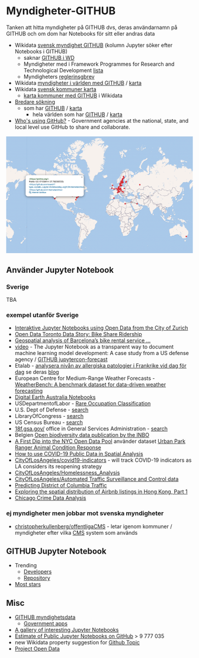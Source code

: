 # Myndigheter-GITHUB
Tanken att hitta myndigheter på GITHUB dvs, deras användarnamn på GITHUB och om dom har Notebooks för sitt eller andras data

* Wikidata [svensk myndighet GITHUB](https://w.wiki/vBY) (kolumn Jupyter söker efter Notebooks i GITHUB)
  * saknar [GITHUB i WD](https://w.wiki/vAR)
  * Myndigheter med i Framework Programmes for Research and Technological Development [lista](https://w.wiki/vCa)
  * Myndigheters [reglerinsgbrev](https://sv.wikipedia.org/wiki/Wikipedia:Projekt_svenska_kommuner/PSIdata_Myndigheter)
* Wikidata [myndigheter i världen med GITHUB](https://w.wiki/vBf) / [karta](https://w.wiki/vC6)
* Wikidata [svensk kommuner karta](https://w.wiki/vBV)  
  * [karta kommuner med GITHUB](https://w.wiki/vBT) i Wikidata
* [Bredare sökning](https://w.wiki/vAk)
  * som har [GITHUB](https://w.wiki/vKH) / [karta](https://w.wiki/vWw)
    * hela världen som har [GITHUB](https://w.wiki/vJS) / [karta](https://w.wiki/vKG)
* [Who's using GitHub?](https://government.github.com/community/) - Government agencies at the national, state, and local level use GitHub to share and collaborate.

![Map](https://github.com/salgo60/Myndigheter-GITHUB/blob/main/Data/Map.png?raw=true)         

## Använder Jupyter Notebook
### Sverige
TBA
### exempel utanför Sverige
* [Interaktive Jupyter Notebooks using Open Data from the City of Zurich](https://data.stadt-zuerich.ch/showcase/mybinder-org-use-case-mit-open-data-der-stadt-zurich)
* [Open Data Toronto Data Story: Bike Share Ridership](https://github.com/open-data-toronto/story-bike-share-ridership)
* [Geospatial analysis of Barcelona’s bike rental service ...](https://towardsdatascience.com/geospatial-analysis-in-python-and-jupyter-notebooks-f90de25b0777)
* [video](https://www.youtube.com/watch?v=vdghnZUr0bI) - The Jupyter Notebook as a transparent way to document machine learning model development: A case study from a US defense agency / [GITHUB jupytercon-forecast](https://github.com/nudro/jupytercon-forecast)
* Etalab - [analysera nivån av allergiska patologier i Frankrike vid dag för dag](https://github.com/etalab/Pathologies_allergiques/blob/41b7aa4a1d9c07467edac2e39dfa1fa4d63685a9/notebook/Pollen.ipynb) se deras [blog](https://www.etalab.gouv.fr/) 
* European Centre for Medium-Range Weather Forecasts - [WeatherBench: A benchmark dataset for data-driven weather forecasting](https://github.com/ecmwf/climetlab/blob/d2d3622b05ad487a956c2c29c2b80e13c3922348/docs/examples/09-weatherbench.ipynb)
* [Digital Earth Australia Notebooks](https://github.com/GeoscienceAustralia/dea-notebooks)
* USDepartmentofLabor - [Rare Occupation Classification](https://github.com/USDepartmentofLabor/Binary-Context-Transformer/blob/b80c26b82ab67e0d0bd728a7940685d160ae742d/Rare%20Occupation%20Classification.ipynb)
* U.S. Dept of Defense - [search](https://github.com/search?type=code&l=Jupyter+Notebook&q=org%3Adeptofdefense)
* LibraryOfCongress - [search](https://github.com/search?l=Jupyter+Notebook&p=3&q=org%3ALibraryOfCongress&type=Code)
* US Census Bureau - [search](https://github.com/search?type=code&l=Jupyter+Notebook&q=org%3Auscensusbureau)
* [18f.gsa.gov/](https://18f.gsa.gov/) office in General Services Administration - [search](https://github.com/search?type=code&l=Jupyter+Notebook&q=org%3A18F)
* Belgien [Open biodiversity data publication by the INBO](https://github.com/inbo/data-publication)
* [A First Dip into the NYC Open Data Pool](https://medium.com/@cruble/a-first-dip-into-the-nyc-open-data-pool-2902abff91e0) använder dataset [Urban Park Ranger Animal Condition Response](https://data.cityofnewyork.us/Environment/Urban-Park-Ranger-Animal-Condition-Response/fuhs-xmg2)
* [How to use COVID-19 Public Data in Spatial Analysis](https://carto.com/blog/how-to-use-covid19-data-spatial-analysis/)
* [CityOfLosAngeles/covid19-indicators](https://github.com/CityOfLosAngeles/covid19-indicators) - will track COVID-19 indicators as LA considers its reopening strategy
* [CityOfLosAngeles/Homelessness_Analysis](https://github.com/CityOfLosAngeles/notebook-demos/blob/master/Homelessness_Analysis.ipynb)
* [CityOfLosAngeles/Automated Traffic Surveillance and Control data](https://github.com/CityOfLosAngeles/atsac-etl-analysis/blob/master/notebooks/atsac-athena.ipynb)
* [Predicting District of Columbia Traffic](https://github.com/MikeS-nth/portfolio/blob/master/DC_Traffic_Prediction/Predicting_DC_Traffic_Mike_Sanders.ipynb)
* [Exploring the spatial distribution of Airbnb listings in Hong Kong, Part 1](https://medium.com/@zidongyu26/exploring-the-spatial-distribution-of-airbnb-listings-in-hong-kong-816a3f56aa2c)
* [Chicago Crime Data Analysis](https://github.com/elmaddinkarimov/ChicagoCrimeDataAnalysis/blob/master/Chicago-Crime-Data-Analysis.ipynb)
### ej myndigheter men jobbar mot svenska myndigheter
* [christopherkullenberg/offentligaCMS](https://github.com/christopherkullenberg/offentligaCMS/blob/master/CMSdataanalys.ipynb) - letar igenom kommuner / myndigheter efter vilka [CMS](https://en.wikipedia.org/wiki/Content_management_system) system som används

## GITHUB Jupyter Notebook
* Trending
  * [Developers](https://github.com/trending/developers/jupyter-notebook?since=monthly)
  * [Repository](https://github.com/trending/jupyter-notebook?since=monthly)
* [Most stars](https://github.com/search?o=desc&q=Jupiter+notebook&s=stars&type=Repositories)
 
## Misc
* [GITHUB myndighetsdata](https://github.com/myndighetsdata)
  * [Government apps](https://github.com/collections/government)
* [A gallery of interesting Jupyter Notebooks](https://github.com/jupyter/jupyter/wiki/A-gallery-of-interesting-Jupyter-Notebooks)
* [Estimate of Public Jupyter Notebooks on GitHub](https://nbviewer.jupyter.org/github/parente/nbestimate/blob/master/estimate.ipynb) > 9 777 035
* new Wikidata property suggestion for [Github Topic](https://www.wikidata.org/w/index.php?title=Wikidata:Property_proposal/github_topic)
* [Project Open Data](https://project-open-data.cio.gov/)
